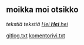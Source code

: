 ## moikka moi otsikko

*tekstiä tekstiä*
[_Hei **Hei** hei_](https://guides.github.com/features/mastering-markdown/)

[gitlog.txt](https://github.com/karvakasa/ot-harjoitustyo/blob/master/laskarit/viikko1/gitlog.txt)
[komentorivi.txt](https://github.com/karvakasa/ot-harjoitustyo/blob/master/laskarit/viikko1/komentorivi.txt)
